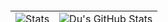 <!-- ## Hi there 👋🚀 -->
<!--
**khanhduzz/khanhduzz** is a ✨ _special_ ✨ repository because its `README.md` (this file) appears on your GitHub profile.

Here are some ideas to get you started:

- 🔭 I’m currently working on ...
- 🌱 I’m currently learning ...
- 👯 I’m looking to collaborate on ...
- 🤔 I’m looking for help with ...
- 💬 Ask me about ...
- 📫 How to reach me: ...
- 😄 Pronouns: ...
- ⚡ Fun fact: ...
-->
<div align="center">
 <!--   <h2>🚀 About Me</h2> -->
<!--     <p><img src="termina-gh.gif" alt="Terminal GH GIF" /></p> -->
<!--     <p>I'm a Software Engineering specialist at Website developer with Java, Spring,...</p> -->
</div>

<!-- [![An image of @khanhduzz's Holopin badges, which is a link to view their full Holopin profile](https://holopin.me/khanhduzz)](https://holopin.io/@khanhduzz) -->

<!--
<div align="center" style="font-size: small;">
  <a href="https://holopin.io/@khanhduzz">
    <img src="https://holopin.me/khanhduzz" alt="An image of @khanhduzz's Holopin badges">
  </a>
</div>
-->

<div align="center">
 <table align="center" width="100%" height="100%" >
    <tr>
<!--        <td><img style="border: none;" src="https://github-profile-summary-cards.vercel.app/api/cards/profile-details?username=khanhduzz&theme=github" alt="Du's GitHub Stats"/></td>    -->
<!--        <td><img style="border: none;" src="https://github-readme-streak-stats.herokuapp.com/?user=khanhduzz&theme=github" alt="Du's Contribution Streak"/></td> -->
    </tr>
 </table>

 <table align="center" width="100%" height="100%" >
    <tr>
<!--         <td><img style="border: none;" src="https://github-profile-summary-cards.vercel.app/api/cards/stats?username=khanhduzz&theme=github" alt="Du's GitHub Stats"/></td> -->
<!--         <td><img style="border: none;" src="https://github-profile-summary-cards.vercel.app/api/cards/productive-time?username=khanhduzz&theme=github&utcOffset=7" alt="Du's GitHub Stats"/> -->
     <td><img src="https://github-readme-stats.vercel.app/api?username=khanhduzz&show_icons=true&theme=light" alt="Stats"/></td>
        <td><img style="border: none;" src="https://github-profile-summary-cards.vercel.app/api/cards/repos-per-language?username=khanhduzz&theme=github" alt="Du's GitHub Stats"/></td>
<!--         <td><img style="border: none;" src="https://github-profile-summary-cards.vercel.app/api/cards/most-commit-language?username=khanhduzz&theme=github" alt="Du's GitHub Stats"/></td> -->
    </tr>
 </table>
</div>

<div align="center">
<!--     <img src="https://github-readme-stats.vercel.app/api?username=khanhduzz&show_icons=true&theme=light" alt="Stats"/> -->
</div>
<!--
<div align="center">
  <img src="https://raw.githubusercontent.com/khanhduzz/khanhduzz/output/github-contribution-grid-snake-dark.svg#gh-dark-mode-only" alt="GitHub Contribution Grid Snake Animation Dark Mode"/>
  <img src="https://raw.githubusercontent.com/khanhduzz/khanhduzz/output/github-contribution-grid-snake.svg#gh-light-mode-only" alt="GitHub Contribution Grid Snake Animation Light Mode"/>
</div>
-->

[![](https://visitcount.itsvg.in/api?id=khanhduzz&icon=0&color=3)](https://visitcount.itsvg.in)

